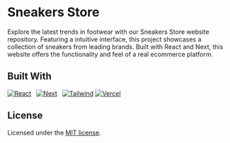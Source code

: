 <!-- ABOUT THE PROJECT -->
# Sneakers Store
Explore the latest trends in footwear with our Sneakers Store website repository. Featuring a intuitive interface, this project showcases a collection of sneakers from leading brands. Built with React and Next, this website offers the functionality and feel of a real ecommerce platform.

<!-- DEMO -->


<!-- ROADMAP -->


<!-- Built With -->
## Built With

[![React][React.js]][React-url] &nbsp; [![Next][Next.js]][Next-url] &nbsp; [![Tailwind][Tailwind]][Tailwind-url] [![Vercel][Vercel]][Vercel-url]

<!-- License -->
## License
Licensed under the [MIT license](https://github.com/paulofr17/sneakers-store-frontend-nextjs/blob/main/LICENSE).

<!-- MARKDOWN LINKS & IMAGES -->
<!-- https://www.markdownguide.org/basic-syntax/#reference-style-links -->
[React.js]: https://img.shields.io/badge/React-20232A?style=for-the-badge&logo=react&logoColor=61DAFB
[React-url]: https://reactjs.org/
[Next.js]: https://img.shields.io/badge/Next-000000?style=for-the-badge&logo=nextdotjs&logoColor=white
[Next-url]: https://nextjs.org/
[Tailwind]: https://img.shields.io/badge/tailwind-%2338B2AC.svg?style=for-the-badge&logo=tailwind-css&logoColor=white
[Tailwind-url]: https://tailwindcss.com/
[Vercel]: https://img.shields.io/badge/vercel-%23000000.svg?style=for-the-badge&logo=vercel&logoColor=white
[Vercel-url]: https://vercel.com/
